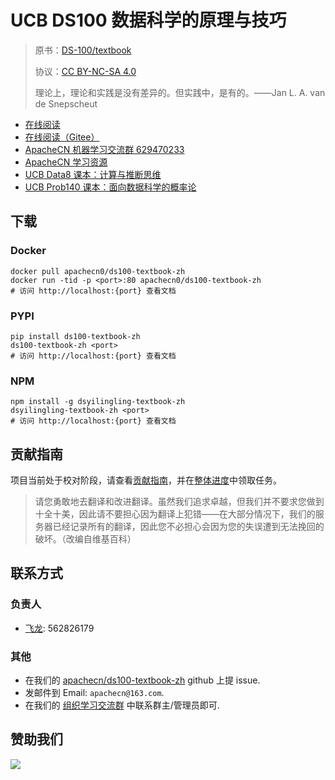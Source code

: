 # UCB DS100 数据科学的原理与技巧

> 原书：[DS-100/textbook](https://github.com/DS-100/textbook/)
> 
> 协议：[CC BY-NC-SA 4.0](http://creativecommons.org/licenses/by-nc-sa/4.0/)
> 
> 理论上，理论和实践是没有差异的。但实践中，是有的。——Jan L. A. van de Snepscheut

* [在线阅读](https://ds100.apachecn.org)
* [在线阅读（Gitee）](https://apachecn.gitee.io/ds100-textbook-zh/)
* [ApacheCN 机器学习交流群 629470233](http://shang.qq.com/wpa/qunwpa?idkey=30e5f1123a79867570f665aa3a483ca404b1c3f77737bc01ec520ed5f078ddef)
* [ApacheCN 学习资源](http://www.apachecn.org/)
* [UCB Data8 课本：计算与推断思维](https://github.com/apachecn/data8-textbook-zh)
* [UCB Prob140 课本：面向数据科学的概率论](https://github.com/apachecn/prob140-textbook-zh)

## 下载

### Docker

```
docker pull apachecn0/ds100-textbook-zh
docker run -tid -p <port>:80 apachecn0/ds100-textbook-zh
# 访问 http://localhost:{port} 查看文档
```

### PYPI

```
pip install ds100-textbook-zh
ds100-textbook-zh <port>
# 访问 http://localhost:{port} 查看文档
```

### NPM

```
npm install -g dsyilingling-textbook-zh
dsyilingling-textbook-zh <port>
# 访问 http://localhost:{port} 查看文档
```

## 贡献指南

项目当前处于校对阶段，请查看[贡献指南](CONTRIBUTING.md)，并在[整体进度](https://github.com/apachecn/ds100-textbook-zh/issues/2)中领取任务。

> 请您勇敢地去翻译和改进翻译。虽然我们追求卓越，但我们并不要求您做到十全十美，因此请不要担心因为翻译上犯错——在大部分情况下，我们的服务器已经记录所有的翻译，因此您不必担心会因为您的失误遭到无法挽回的破坏。（改编自维基百科）

## 联系方式

### 负责人

* [飞龙](https://github.com/wizardforcel): 562826179

### 其他

*   在我们的 [apachecn/ds100-textbook-zh](https://github.com/apachecn/ds100-textbook-zh) github 上提 issue.
*   发邮件到 Email: `apachecn@163.com`.
*   在我们的 [组织学习交流群](http://www.apachecn.org/organization/348.html) 中联系群主/管理员即可.

## 赞助我们

![](http://data.apachecn.org/img/about/donate.jpg)
